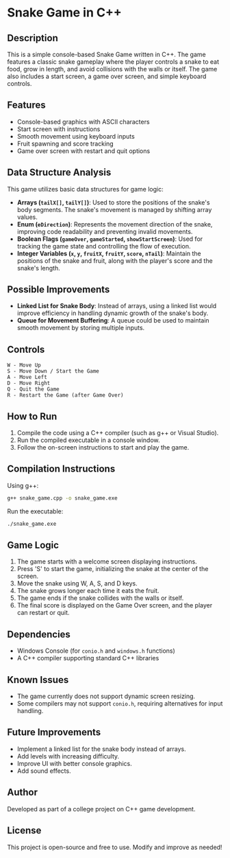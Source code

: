 
# Snake Game in C++

## Description
This is a simple console-based Snake Game written in C++. The game features a classic snake gameplay where the player controls a snake to eat food, grow in length, and avoid collisions with the walls or itself. The game also includes a start screen, a game over screen, and simple keyboard controls.

## Features
- Console-based graphics with ASCII characters
- Start screen with instructions
- Smooth movement using keyboard inputs
- Fruit spawning and score tracking
- Game over screen with restart and quit options

## Data Structure Analysis
This game utilizes basic data structures for game logic:
- **Arrays (`tailX[]`, `tailY[]`)**: Used to store the positions of the snake's body segments. The snake's movement is managed by shifting array values.
- **Enum (`eDirection`)**: Represents the movement direction of the snake, improving code readability and preventing invalid movements.
- **Boolean Flags (`gameOver`, `gameStarted`, `showStartScreen`)**: Used for tracking the game state and controlling the flow of execution.
- **Integer Variables (`x`, `y`, `fruitX`, `fruitY`, `score`, `nTail`)**: Maintain the positions of the snake and fruit, along with the player's score and the snake's length.

## Possible Improvements
- **Linked List for Snake Body**: Instead of arrays, using a linked list would improve efficiency in handling dynamic growth of the snake's body.
- **Queue for Movement Buffering**: A queue could be used to maintain smooth movement by storing multiple inputs.

## Controls
```
W - Move Up
S - Move Down / Start the Game
A - Move Left
D - Move Right
Q - Quit the Game
R - Restart the Game (after Game Over)
```

## How to Run
1. Compile the code using a C++ compiler (such as g++ or Visual Studio).
2. Run the compiled executable in a console window.
3. Follow the on-screen instructions to start and play the game.

## Compilation Instructions
Using g++:
```sh
g++ snake_game.cpp -o snake_game.exe
```
Run the executable:
```sh
./snake_game.exe
```

## Game Logic
1. The game starts with a welcome screen displaying instructions.
2. Press 'S' to start the game, initializing the snake at the center of the screen.
3. Move the snake using W, A, S, and D keys.
4. The snake grows longer each time it eats the fruit.
5. The game ends if the snake collides with the walls or itself.
6. The final score is displayed on the Game Over screen, and the player can restart or quit.

## Dependencies
- Windows Console (for `conio.h` and `windows.h` functions)
- A C++ compiler supporting standard C++ libraries

## Known Issues
- The game currently does not support dynamic screen resizing.
- Some compilers may not support `conio.h`, requiring alternatives for input handling.

## Future Improvements
- Implement a linked list for the snake body instead of arrays.
- Add levels with increasing difficulty.
- Improve UI with better console graphics.
- Add sound effects.

## Author
Developed as part of a college project on C++ game development.

## License
This project is open-source and free to use. Modify and improve as needed!
